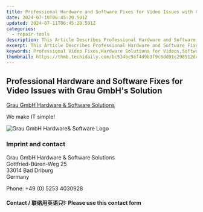 ```yaml
---
title: Professional Hardware and Software Fixes for Video Issues with Grau GmbH's Solution
date: 2024-07-10T06:45:20.591Z
updated: 2024-07-11T06:45:20.591Z
categories:
  - repair-tools
description: This Article Describes Professional Hardware and Software Fixes for Video Issues with Grau GmbH's Solution
excerpt: This Article Describes Professional Hardware and Software Fixes for Video Issues with Grau GmbH's Solution
keywords: Professional Video Fixes,Hardware Solutions for Videos,Software Repair Video Issues,Expert Video Assistance,Grau GmbH Video Support,professional grau gmbh hardware software fixes for seamless video recovery,professional hardware and software fixes for video issues with grau gmbhs solution
thumbnail: https://thmb.techidaily.com/bc534bc9ef4d9b3f9c6dd91c298512dc6fbda892688583d91964121896089fd7.jpg
---
```


## Professional Hardware and Software Fixes for Video Issues with Grau GmbH's Solution

[Grau GmbH Hardware & Software Solutions](https://main.grauonline.de/)

We make IT simple!

![Grau GmbH Hardware& Software Logo](https://main.grauonline.de/wp-content/uploads/2021/05/output-onlinepngtools.png)

### Imprint and contact

 Grau GmbH Hardware & Software Solutions  
 Gottfried-Büren-Weg 25  
 33014 Bad Driburg  
 Germany

Phone: +49 (0) 5253 4030928

#### Contact / 联络用英语只!: Please use this contact form

<ins class="adsbygoogle"
     style="display:block"
     data-ad-format="autorelaxed"
     data-ad-client="ca-pub-7571918770474297"
     data-ad-slot="1223367746"></ins>



<ins class="adsbygoogle"
     style="display:block"
     data-ad-client="ca-pub-7571918770474297"
     data-ad-slot="8358498916"
     data-ad-format="auto"
     data-full-width-responsive="true"></ins>


